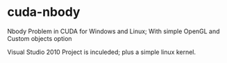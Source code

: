 cuda-nbody
==========

Nbody Problem in CUDA for Windows and Linux; With simple OpenGL and Custom objects option

Visual Studio 2010 Project is inculeded; plus a simple linux kernel.
